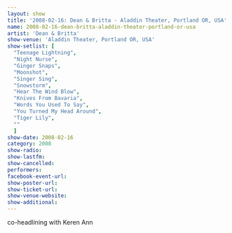 ```yaml
---
layout: show
title: '2008-02-16: Dean & Britta - Aladdin Theater, Portland OR, USA'
name: 2008-02-16-dean-britta-aladdin-theater-portland-or-usa
artist: 'Dean & Britta'
show-venue: 'Aladdin Theater, Portland OR, USA'
show-setlist: [
  "Teenage Lightning",
  "Night Nurse",
  "Ginger Snaps",
  "Moonshot",
  "Singer Sing",
  "Snowstorm",
  "Hear The Wind Blow",
  "Knives From Bavaria",
  "Words You Used To Say",
  "You Turned My Head Around",
  "Tiger Lily",
  ""
  ]
show-date: 2008-02-16
category: 2008
show-radio: 
show-lastfm: 
show-cancelled: 
performers: 
facebook-event-url: 
show-poster-url: 
show-ticket-url: 
show-venue-website: 
show-additional: 
---
```


co-headlining with Keren Ann